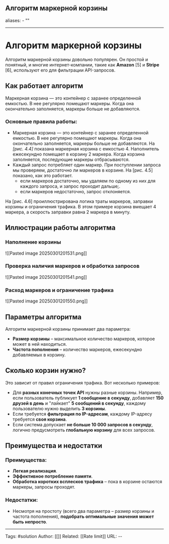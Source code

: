 ## Алгоритм маркерной корзины
aliases: 
	- ""

---

# Алгоритм маркерной корзины

Алгоритм маркерной корзины довольно популярен. Он простой и понятный, и многие интернет-компании, такие как **Amazon** [5] и **Stripe** [6], используют его для фильтрации API-запросов.

## Как работает алгоритм

Маркерная корзина — это контейнер с заранее определенной емкостью. В нее регулярно помещают маркеры. Когда она окончательно заполняется, маркеры больше не добавляются.

### Основные правила работы:

- Маркерная корзина — это контейнер с заранее определенной емкостью. В нее регулярно помещают маркеры. Когда она окончательно заполняется, маркеры больше не добавляются. На *[рис. 4.4]* показана маркерная корзина с емкостью 4. Наполнитель ежесекундно помещает в корзину 2 маркера. Когда корзина заполняется, последующие маркеры отбрасываются.
- Каждый запрос потребляет один маркер. При поступлении запроса мы проверяем, достаточно ли маркеров в корзине. На [рис. 4.5] показано, как это работает.
	- если маркеров достаточно, мы удаляем по одному из них для каждого запроса, и запрос проходит дальше;.
	- если маркеров недостаточно, запрос отклоняется.

На [рис. 4.6] проиллюстрирована логика траты маркеров, заправки корзины и ограничения трафика. В этом примере корзина вмещает 4 маркера, а скорость заправки равна 2 маркера в минуту.
## Иллюстрации работы алгоритма

### Наполнение корзины
![[Pasted image 20250301201531.png]]

### Проверка наличия маркеров и обработка запросов
![[Pasted image 20250301201541.png]]

### Расход маркеров и ограничение трафика
![[Pasted image 20250301201550.png]]

## Параметры алгоритма

Алгоритм маркерной корзины принимает два параметра:

- **Размер корзины** – максимальное количество маркеров, которое может в ней находиться.
- **Частота пополнения** – количество маркеров, ежесекундно добавляемых в корзину.

## Сколько корзин нужно?

Это зависит от правил ограничения трафика. Вот несколько примеров:

- Для **разных конечных точек API** нужны разные корзины. Например, если пользователь публикует **1 сообщение в секунду**, добавляет **150 друзей в день** и "лайкает" **5 сообщений в секунду**, каждому пользователю нужно выделить **3 корзины**.
- Если требуется **фильтрация по IP-адресам**, каждому IP-адресу требуется **своя корзина**.
- Если система допускает **не больше 10 000 запросов в секунду**, логично предусмотреть **глобальную корзину** для всех запросов.

## Преимущества и недостатки

### Преимущества:

- **Легкая реализация**.
- **Эффективное потребление памяти**.
- **Обработка коротких всплесков трафика** – пока в корзине остаются маркеры, запросы проходят.

### Недостатки:

- Несмотря на простоту (всего два параметра – размер корзины и частота пополнения), **подобрать оптимальные значения может быть непросто**.


---
Tags:  #solution
Author: [[]]
Related: [[Rate limit]]
URL: -- 